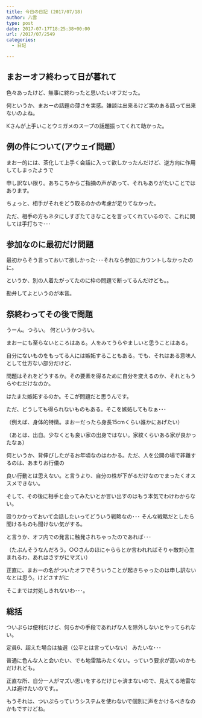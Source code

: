```yaml
---
title: 今日の日記 (2017/07/18)
author: 八雲
type: post
date: 2017-07-17T18:25:38+00:00
url: /2017/07/2549
categories:
  - 日記

---
```

## まおーオフ終わって日が暮れて

色々あったけど、無事に終わったと思いたいオフだった。
  
何というか、まおーの話題の薄さを実感。雑談は出来るけど実のある話って出来ないのよね。
  
Kさんが上手いことウミガメのスープの話題振ってくれて助かった。

## 例の件について(アウェイ問題）

まおー的には、茶化して上手く会話に入って欲しかったんだけど、逆方向に作用してしまったようで
  
申し訳ない限り。あちこちからご指摘の声があって、それもありがたいことではあります。
  
ちょっと、相手がそれをどう取るのかの考慮が足りてなかった。
  
ただ、相手の方もネタにしすぎたてきなことを言ってくれているので、これに関しては手打ちで･･･

## 参加なのに最初だけ問題

最初からそう言っておいて欲しかった･･･それなら参加にカウントしなかったのに。
  
というか、別の人着たがってたのに枠の問題で断ってるんだけども。。
  
勘弁してよというのが本音。

## 祭終わってその後で問題

うーん。つらい。 何というかつらい。
  
まおーにも至らないところはある。人をみてうらやましいと思うことはある。
  
自分にないものをもってる人には嫉妬することもある。でも、それはある意味人として仕方ない部分だけど、
  
問題はそれをどうするか。その要素を得るために自分を変えるのか、それともうらやむだけなのか。
  
はたまた嫉妬するのか。そこが問題だと思うんです。
  
ただ、どうしても得られないものもある。そこを嫉妬してもなぁ･･･
  
（例えば、身体的特徴。まおーだったら身長15cmくらい誰かにあげたい）
  
（あとは、出自。少なくとも良い家の出身ではない。家紋くらいある家が良かったなぁ）

何というか、背伸びしたがるお年頃なのはわかる。ただ、人を公開の場で非難するのは、あまりお行儀の
  
良い行動とは思えない。と言うより、自分の株が下がるだけなのでまったくオススメできない。
  
そして、その後に相手と会ってみたいとか言い出すのはもう本気でわけわからない。
  
殴りかかっておいて会話したいってどういう戦略なの･･･ そんな戦略だとしたら聞けるものも聞けない気がする。

と言うか、オフ内での発言に触発されちゃったのであれば･･･
  
（たぶんそうなんだろう。○○さんのほにゃららとか言われればそりゃ敵対心生まれるわ、あれはさすがにマズい）
  
正直に、まおーの名がついたオフでそういうことが起きちゃったのは申し訳ないなとは思う。けどさすがに
  
そこまでは対処しきれないわ･･･。

## 総括

ついぷらは便利だけど、何らかの手段であれげな人を除外しないとやってられない。
  
定員6、超えた場合は抽選（公平とは言っていない） みたいな･･･
  
普通に色んな人と会いたい、でも地雷踏みたくない。っていう要求が高いのかもだけれども。
  
正直な所、自分一人がマズい思いをするだけじゃ済まないので、見えてる地雷な人は避けたいのです。。
  
もうそれは、ついぷらっていうシステムを使わないで個別に声をかけるべきなのかもですけどね。